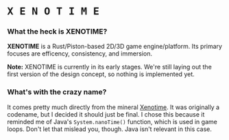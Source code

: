 # `X E N O T I M E`

### What the heck is XENOTIME?

**XENOTIME** is a Rust/Piston-based 2D/3D game engine/platform. Its primary focuses are efficency, consistency, and immersion.

**Note:** XENOTIME is currently in its early stages. We're still laying out the first version of the design concept, so
nothing is implemented yet.

### What's with the crazy name?

It comes pretty much directly from the mineral [Xenotime](https://en.wikipedia.org/wiki/Xenotime). It was originally a codename,
but I decided it should just be final. I chose this because it reminded me of Java's `System.nanoTime()` function, which is used
in game loops. Don't let that mislead you, though. Java isn't relevant in this case.
